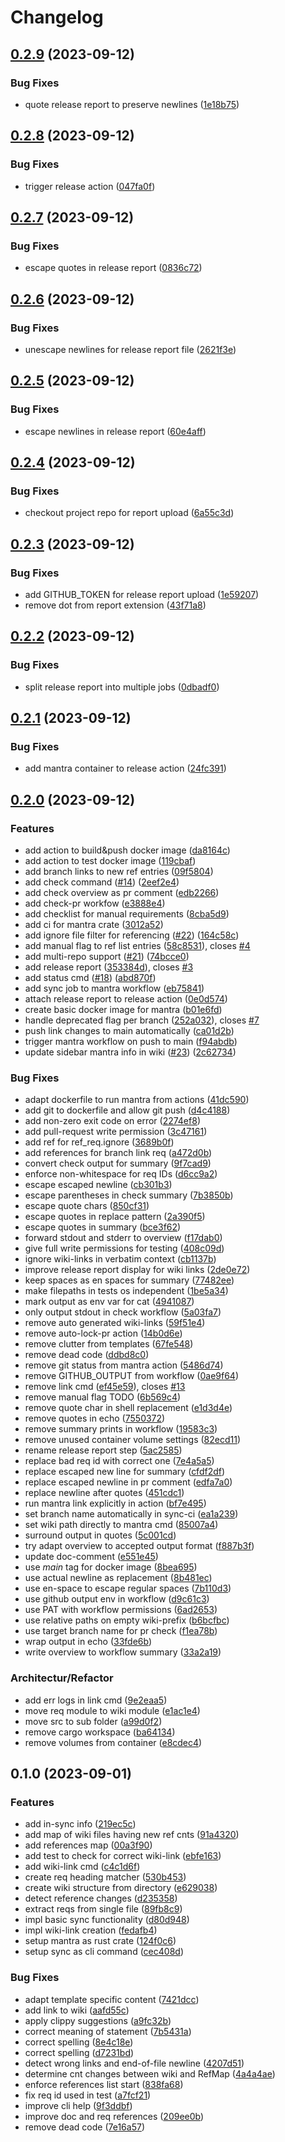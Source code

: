 # Changelog

## [0.2.9](https://github.com/mhatzl/mantra/compare/v0.2.8...v0.2.9) (2023-09-12)


### Bug Fixes

* quote release report to preserve newlines ([1e18b75](https://github.com/mhatzl/mantra/commit/1e18b75a6aefaef23b5d4f1c1b66883c0b3e8ee3))

## [0.2.8](https://github.com/mhatzl/mantra/compare/v0.2.7...v0.2.8) (2023-09-12)


### Bug Fixes

* trigger release action ([047fa0f](https://github.com/mhatzl/mantra/commit/047fa0f309e00ad8e264a0f46511abf30aefc487))

## [0.2.7](https://github.com/mhatzl/mantra/compare/v0.2.6...v0.2.7) (2023-09-12)


### Bug Fixes

* escape quotes in release report ([0836c72](https://github.com/mhatzl/mantra/commit/0836c72b422668c0dab6ad63c47dd048401e88c0))

## [0.2.6](https://github.com/mhatzl/mantra/compare/v0.2.5...v0.2.6) (2023-09-12)


### Bug Fixes

* unescape newlines for release report file ([2621f3e](https://github.com/mhatzl/mantra/commit/2621f3e08e61593bf0c53cc65718a3afd58bf362))

## [0.2.5](https://github.com/mhatzl/mantra/compare/v0.2.4...v0.2.5) (2023-09-12)


### Bug Fixes

* escape newlines in release report ([60e4aff](https://github.com/mhatzl/mantra/commit/60e4affdfa7296b35ba5ccde4877089f8448be6b))

## [0.2.4](https://github.com/mhatzl/mantra/compare/v0.2.3...v0.2.4) (2023-09-12)


### Bug Fixes

* checkout project repo for report upload ([6a55c3d](https://github.com/mhatzl/mantra/commit/6a55c3d1674f06f0ed0c131e82f875f23f8a7e6d))

## [0.2.3](https://github.com/mhatzl/mantra/compare/v0.2.2...v0.2.3) (2023-09-12)


### Bug Fixes

* add GITHUB_TOKEN for release report upload ([1e59207](https://github.com/mhatzl/mantra/commit/1e59207112a2faefe362a519175dde5a5c36731c))
* remove dot from report extension ([43f71a8](https://github.com/mhatzl/mantra/commit/43f71a88da8e38b664fb70e0d53afa5e2a20a858))

## [0.2.2](https://github.com/mhatzl/mantra/compare/v0.2.1...v0.2.2) (2023-09-12)


### Bug Fixes

* split release report into multiple jobs ([0dbadf0](https://github.com/mhatzl/mantra/commit/0dbadf065e1a1a9ccbdec02ae7cf97fb50c49c34))

## [0.2.1](https://github.com/mhatzl/mantra/compare/v0.2.0...v0.2.1) (2023-09-12)


### Bug Fixes

* add mantra container to release action ([24fc391](https://github.com/mhatzl/mantra/commit/24fc39143186dc4d9d304b6344267127fb512799))

## [0.2.0](https://github.com/mhatzl/mantra/compare/v0.1.0...v0.2.0) (2023-09-12)


### Features

* add action to build&push docker image ([da8164c](https://github.com/mhatzl/mantra/commit/da8164c2119440f6b0a3a36a8faefeb265f89e6b))
* add action to test docker image ([119cbaf](https://github.com/mhatzl/mantra/commit/119cbaf74f9c435a4033e5fde58ab5225dfc03c5))
* add branch links to new ref entries ([09f5804](https://github.com/mhatzl/mantra/commit/09f5804834f56ed7869a51a60111b7cc305332d4))
* add check command ([#14](https://github.com/mhatzl/mantra/issues/14)) ([2eef2e4](https://github.com/mhatzl/mantra/commit/2eef2e47dc3c0a5d5348eb7708c45878c8a5fd1f))
* add check overview as pr comment ([edb2266](https://github.com/mhatzl/mantra/commit/edb2266a7fb463cd15932955df2aacf0ee2835c3))
* add check-pr workfow ([e3888e4](https://github.com/mhatzl/mantra/commit/e3888e471799ad59ce152725b810113ac58af158))
* add checklist for manual requirements ([8cba5d9](https://github.com/mhatzl/mantra/commit/8cba5d958d8d8d28018597fa471a9f0ae077e85e))
* add ci for mantra crate ([3012a52](https://github.com/mhatzl/mantra/commit/3012a5244f6c3f22c81ab91464beb5335221a821))
* add ignore file filter for referencing ([#22](https://github.com/mhatzl/mantra/issues/22)) ([164c58c](https://github.com/mhatzl/mantra/commit/164c58ced47aead89cb0b5fc1a2ebea56fe59034))
* add manual flag to ref list entries ([58c8531](https://github.com/mhatzl/mantra/commit/58c853171cdfd55ca19098f2fdfd9b6421a30621)), closes [#4](https://github.com/mhatzl/mantra/issues/4)
* add multi-repo support ([#21](https://github.com/mhatzl/mantra/issues/21)) ([74bcce0](https://github.com/mhatzl/mantra/commit/74bcce00bbb3b0289f2b12f0d876e61c3dd983de))
* add release report ([353384d](https://github.com/mhatzl/mantra/commit/353384ddbe92350349ad9981fabb4fdda9596b8b)), closes [#3](https://github.com/mhatzl/mantra/issues/3)
* add status cmd ([#18](https://github.com/mhatzl/mantra/issues/18)) ([abd870f](https://github.com/mhatzl/mantra/commit/abd870f282dbcfd8bb345c6c0fdc9aeedb947a05))
* add sync job to mantra workflow ([eb75841](https://github.com/mhatzl/mantra/commit/eb758412e1a8dfd339b8275df195dcea4d13b476))
* attach release report to release action ([0e0d574](https://github.com/mhatzl/mantra/commit/0e0d5748a80faee3642c2f60827709bbe3fa48b1))
* create basic docker image for mantra ([b01e6fd](https://github.com/mhatzl/mantra/commit/b01e6fde138ba4b7ef60bd343d7d9c219fee1da4))
* handle deprecated flag per branch ([252a032](https://github.com/mhatzl/mantra/commit/252a032e096fc16b56ab8e3cafb8503b8769f599)), closes [#7](https://github.com/mhatzl/mantra/issues/7)
* push link changes to main automatically ([ca01d2b](https://github.com/mhatzl/mantra/commit/ca01d2b4482e38a9ba04f31460495c8aa4448c7a))
* trigger mantra workflow on push to main ([f94abdb](https://github.com/mhatzl/mantra/commit/f94abdb042cf98f9ac500a3c7fd3eb3d8235fa76))
* update sidebar mantra info in wiki ([#23](https://github.com/mhatzl/mantra/issues/23)) ([2c62734](https://github.com/mhatzl/mantra/commit/2c6273407641f5cf415ab34d4d26c2c0a37d763d))


### Bug Fixes

* adapt dockerfile to run mantra from actions ([41dc590](https://github.com/mhatzl/mantra/commit/41dc5901beac992893ed2f8243bd489b01be131d))
* add git to dockerfile and allow git push ([d4c4188](https://github.com/mhatzl/mantra/commit/d4c4188dc7f5459e57243c70c390e544d5cd595c))
* add non-zero exit code on error ([2274ef8](https://github.com/mhatzl/mantra/commit/2274ef8c1dd7e22c030fab667c638a7811203add))
* add pull-request write permission ([3c47161](https://github.com/mhatzl/mantra/commit/3c47161c44673cb9b53b1bacee1f5c53b4003ddf))
* add ref for ref_req.ignore ([3689b0f](https://github.com/mhatzl/mantra/commit/3689b0f8f6b522cb5a675f5132b2dd92965b1e7e))
* add references for branch link req ([a472d0b](https://github.com/mhatzl/mantra/commit/a472d0b021b3f9f9e21270664bd21a43bcadcd54))
* convert check output for summary ([9f7cad9](https://github.com/mhatzl/mantra/commit/9f7cad93bdd00a5a9d005721358be3552f1fd953))
* enforce non-whitespace for req IDs ([d6cc9a2](https://github.com/mhatzl/mantra/commit/d6cc9a2392347827fba8de4eef4d3972ba426813))
* escape escaped newline ([cb301b3](https://github.com/mhatzl/mantra/commit/cb301b3499039cb04b5c588455493739ecf6dfab))
* escape parentheses in check summary ([7b3850b](https://github.com/mhatzl/mantra/commit/7b3850b3909bc533a9ac6dd67470da2b708a9c84))
* escape quote chars ([850cf31](https://github.com/mhatzl/mantra/commit/850cf3144eade24865fa34ec6b10cab84bb87209))
* escape quotes in replace pattern ([2a390f5](https://github.com/mhatzl/mantra/commit/2a390f5914c060cfc1dba01e762a9ee3ce4b18a9))
* escape quotes in summary ([bce3f62](https://github.com/mhatzl/mantra/commit/bce3f62b8e02b352a818ce2441fa4391af409193))
* forward stdout and stderr to overview ([f17dab0](https://github.com/mhatzl/mantra/commit/f17dab0d66683f968a487811d52e44c93af997da))
* give full write permissions for testing ([408c09d](https://github.com/mhatzl/mantra/commit/408c09dc01a470ecfd5439fadbf764f00b1e3716))
* ignore wiki-links in verbatim context ([cb1137b](https://github.com/mhatzl/mantra/commit/cb1137b3bd578db0e4f3a99b165f6de1fcd4a5a4))
* improve release report display for wiki links ([2de0e72](https://github.com/mhatzl/mantra/commit/2de0e72b18bcdc205d17727ba25a9b8fa0df52c3))
* keep spaces as en spaces for summary ([77482ee](https://github.com/mhatzl/mantra/commit/77482eebc6284042e67f4a4567d435e20e5eb1b8))
* make filepaths in tests os independent ([1be5a34](https://github.com/mhatzl/mantra/commit/1be5a344e457d5f58ee61b32c930b615ba4d5be8))
* mark output as env var for cat ([4941087](https://github.com/mhatzl/mantra/commit/49410873d12210905b8e45568f2fe97f763fba1d))
* only output stdout in check workflow ([5a03fa7](https://github.com/mhatzl/mantra/commit/5a03fa79c59d7d671d8546d166b3f4538d25c807))
* remove auto generated wiki-links ([59f51e4](https://github.com/mhatzl/mantra/commit/59f51e4a4bcef5de659d42b4aafd3e21ea18052b))
* remove auto-lock-pr action ([14b0d6e](https://github.com/mhatzl/mantra/commit/14b0d6e93e102798f146d8c61788e38a780b2444))
* remove clutter from templates ([67fe548](https://github.com/mhatzl/mantra/commit/67fe548123249941350e79924249cfde0a2077e9))
* remove dead code ([ddbd8c0](https://github.com/mhatzl/mantra/commit/ddbd8c0b91cf68b693df6b1c41ba68859e090931))
* remove git status from mantra action ([5486d74](https://github.com/mhatzl/mantra/commit/5486d74f5c58d31bd708a4c8a909462cd896c0d7))
* remove GITHUB_OUTPUT from workflow ([0ae9f64](https://github.com/mhatzl/mantra/commit/0ae9f6462ae5884086d558aa9febb17d83ed02eb))
* remove link cmd ([ef45e59](https://github.com/mhatzl/mantra/commit/ef45e5969e107bd7313f1b7bfc0c5bc074a67e55)), closes [#13](https://github.com/mhatzl/mantra/issues/13)
* remove manual flag TODO ([6b569c4](https://github.com/mhatzl/mantra/commit/6b569c4ec55d1a736825c60980dbb2c12b6e9135))
* remove quote char in shell replacement ([e1d3d4e](https://github.com/mhatzl/mantra/commit/e1d3d4e85374132f5b95ee370a2ce4d781d6b192))
* remove quotes in echo ([7550372](https://github.com/mhatzl/mantra/commit/7550372ac33f92dd4cc6814cf37e12881307fc61))
* remove summary prints in workflow ([19583c3](https://github.com/mhatzl/mantra/commit/19583c370a135635c5245be25d1f52b5b448dfce))
* remove unused container volume settings ([82ecd11](https://github.com/mhatzl/mantra/commit/82ecd110ff2929683d33d36891ca0f62f9ce45db))
* rename release report step ([5ac2585](https://github.com/mhatzl/mantra/commit/5ac25850999574152534d693a31a273a8cca7b44))
* replace bad req id with correct one ([7e4a5a5](https://github.com/mhatzl/mantra/commit/7e4a5a5fbb6564adbd1b0f711e067925ba45e3c7))
* replace escaped new line for summary ([cfdf2df](https://github.com/mhatzl/mantra/commit/cfdf2df70c31fd553607659a03d4d2481ead9de8))
* replace escaped newline in pr comment ([edfa7a0](https://github.com/mhatzl/mantra/commit/edfa7a0370bdee8a4e4b1df8e504026e9e2aa182))
* replace newline after quotes ([451cdc1](https://github.com/mhatzl/mantra/commit/451cdc1659ce499f95aac87592372e48b0ddb5b5))
* run mantra link explicitly in action ([bf7e495](https://github.com/mhatzl/mantra/commit/bf7e4956f97d434b854ad2b51acd4032a30cd505))
* set branch name automatically in sync-ci ([ea1a239](https://github.com/mhatzl/mantra/commit/ea1a239914c09dbbc352af0c4f5c1b106bebfb65))
* set wiki path directly to mantra cmd ([85007a4](https://github.com/mhatzl/mantra/commit/85007a4ff02c7cccdc67f7b0d39791bc9a0a67ed))
* surround output in quotes ([5c001cd](https://github.com/mhatzl/mantra/commit/5c001cdbf99c7aa23880ebf0854c7b2adf18236a))
* try adapt overview to accepted output format ([f887b3f](https://github.com/mhatzl/mantra/commit/f887b3fee8fe8d9e9519186aa83dc0447bc72f5c))
* update doc-comment ([e551e45](https://github.com/mhatzl/mantra/commit/e551e45110c19e757481f95c92ae0ecb6d0852d9))
* use *main* tag for docker image ([8bea695](https://github.com/mhatzl/mantra/commit/8bea695ce5be3caf63def1c212bc54a1f80e625e))
* use actual newline as replacement ([8b481ec](https://github.com/mhatzl/mantra/commit/8b481ecbf36d26d4ac55bffd3edd13e30a2d7720))
* use en-space to escape regular spaces ([7b110d3](https://github.com/mhatzl/mantra/commit/7b110d3bd7a1a2e129b8d9b34b1e1b35b89ab008))
* use github output env in workflow ([d9c61c3](https://github.com/mhatzl/mantra/commit/d9c61c338886aa933c43963afc9218482149d2f7))
* use PAT with workflow permissions ([6ad2653](https://github.com/mhatzl/mantra/commit/6ad26532782c5147e11a2a78d51d980f1d3abd0e))
* use relative paths on empty wiki-prefix ([b6bcfbc](https://github.com/mhatzl/mantra/commit/b6bcfbc5657586459795e271e924e9fc691abffd))
* use target branch name for pr check ([f1ea78b](https://github.com/mhatzl/mantra/commit/f1ea78b51a1f94069111c061650e48e2f27d5aa8))
* wrap output in echo ([33fde6b](https://github.com/mhatzl/mantra/commit/33fde6b923f12b24599a6fa2e9166ab2a50dd1e0))
* write overview to workflow summary ([33a2a19](https://github.com/mhatzl/mantra/commit/33a2a19b2f2d0b171eb31730444bb3c8fc2a6766))


### Architectur/Refactor

* add err logs in link cmd ([9e2eaa5](https://github.com/mhatzl/mantra/commit/9e2eaa5be4499010ac093d64dc79c70638ec8b48))
* move req module to wiki module ([e1ac1e4](https://github.com/mhatzl/mantra/commit/e1ac1e41ee5acfce32dee1696de9e96efeb76301))
* move src to sub folder ([a99d0f2](https://github.com/mhatzl/mantra/commit/a99d0f28c126296c2fc0eccdd3bb6fbde39a51ff))
* remove cargo workspace ([ba64134](https://github.com/mhatzl/mantra/commit/ba64134afe1c1d74eaf96263f15eb1c1f4f68cc0))
* remove volumes from container ([e8cdec4](https://github.com/mhatzl/mantra/commit/e8cdec4603edb6233962eb3e79df4c24fdd5e021))

## 0.1.0 (2023-09-01)


### Features

* add in-sync info ([219ec5c](https://github.com/mhatzl/mantra/commit/219ec5c837edb64833bece61fda704ccc166db74))
* add map of wiki files having new ref cnts ([91a4320](https://github.com/mhatzl/mantra/commit/91a432065e5c2afb46c90448e99b746772a36bfe))
* add references map ([00a3f90](https://github.com/mhatzl/mantra/commit/00a3f90e45ad01f114445804c18e450a39dbb5c5))
* add test to check for correct wiki-link ([ebfe163](https://github.com/mhatzl/mantra/commit/ebfe163139f6c267700bf1f9e786ec3926b081f2))
* add wiki-link cmd ([c4c1d6f](https://github.com/mhatzl/mantra/commit/c4c1d6f9c008f5d7410c49b2d72ab36b15531143))
* create req heading matcher ([530b453](https://github.com/mhatzl/mantra/commit/530b453f71a277ef3b72abeb063668ca8713dae3))
* create wiki structure from directory ([e629038](https://github.com/mhatzl/mantra/commit/e6290388d07ababd369005d5e42eb1e8fd1d18fc))
* detect reference changes ([d235358](https://github.com/mhatzl/mantra/commit/d235358b555248929039bf9030db773ca6973a2d))
* extract reqs from single file ([89fb8c9](https://github.com/mhatzl/mantra/commit/89fb8c92fcede25c1c92efe5301d1653a08846f8))
* impl basic sync functionality ([d80d948](https://github.com/mhatzl/mantra/commit/d80d9486044ef84df7af7ecdcf5e63ffdf0c5d21))
* impl wiki-link creation ([fedafb4](https://github.com/mhatzl/mantra/commit/fedafb4e4139bab667037a05a7d01826841f34a2))
* setup mantra as rust crate ([124f0c6](https://github.com/mhatzl/mantra/commit/124f0c61b80baae85b5d04d5f2621c55f46dd03c))
* setup sync as cli command ([cec408d](https://github.com/mhatzl/mantra/commit/cec408db56ce0fe8288dc80fc1b7dbe7619875f0))


### Bug Fixes

* adapt template specific content ([7421dcc](https://github.com/mhatzl/mantra/commit/7421dccd19acadc187bd036a43e222e1e172b2df))
* add link to wiki ([aafd55c](https://github.com/mhatzl/mantra/commit/aafd55ccb0e869380f3572cbfdb7bf4acdb841b9))
* apply clippy suggestions ([a9fc32b](https://github.com/mhatzl/mantra/commit/a9fc32bb279c7186fff7494f4c7b46612fed7d35))
* correct meaning of statement ([7b5431a](https://github.com/mhatzl/mantra/commit/7b5431a44d33c735b114fad1f7bf521a65874efa))
* correct spelling ([8e4c18e](https://github.com/mhatzl/mantra/commit/8e4c18efef1b8a3a4c236f9c0ef688112c365d89))
* correct spelling ([d7231bd](https://github.com/mhatzl/mantra/commit/d7231bd58f658db799dce3a9cd8b9189c2ed0b85))
* detect wrong links and end-of-file newline ([4207d51](https://github.com/mhatzl/mantra/commit/4207d5194a431ce5ff480a9601bc596e3cc4e969))
* determine cnt changes between wiki and RefMap ([4a4a4ae](https://github.com/mhatzl/mantra/commit/4a4a4aec4d0d733867f34209370c86a70c3bb822))
* enforce references list start ([838fa68](https://github.com/mhatzl/mantra/commit/838fa68dbe32cdb98e28dc75c3ed998fce0d4d59))
* fix req id used in test ([a7fcf21](https://github.com/mhatzl/mantra/commit/a7fcf219efee8a18a31635d576bc08bc5f4fd24d))
* improve cli help ([9f3ddbf](https://github.com/mhatzl/mantra/commit/9f3ddbfb01953db2ea32e8f86e3739b9006b2e8f))
* improve doc and req references ([209ee0b](https://github.com/mhatzl/mantra/commit/209ee0bc8909d98a09c599750b87df6c95ad44bb))
* remove dead code ([7e16a57](https://github.com/mhatzl/mantra/commit/7e16a57868024d04efcf604d2460c5f74506000f))
